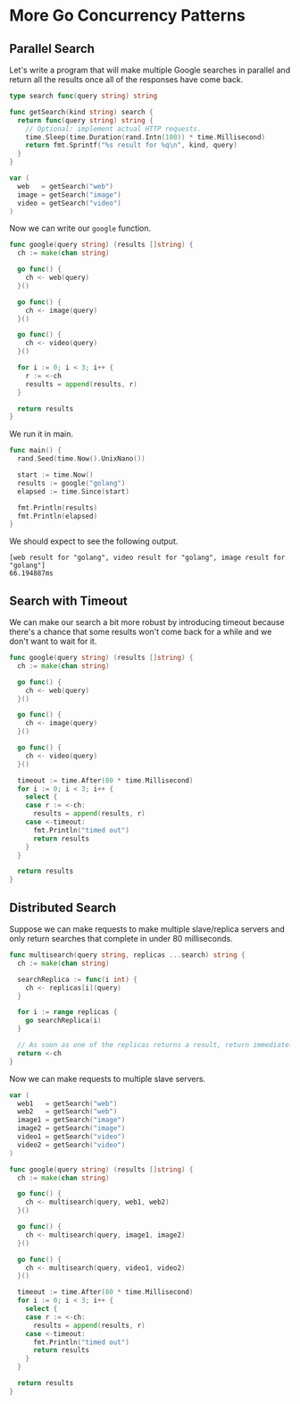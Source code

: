 # More Go Concurrency Patterns

## Parallel Search

Let's write a program that will make multiple Google searches in parallel and return all the results
once all of the responses have come back.

```go
type search func(query string) string

func getSearch(kind string) search {
  return func(query string) string {
    // Optional: implement actual HTTP requests.
    time.Sleep(time.Duration(rand.Intn(100)) * time.Millisecond)
    return fmt.Sprintf("%s result for %q\n", kind, query)
  }
}

var (
  web   = getSearch("web")
  image = getSearch("image")
  video = getSearch("video")
)
```

Now we can write our `google` function.

```go
func google(query string) (results []string) {
  ch := make(chan string)

  go func() {
    ch <- web(query)
  }()

  go func() {
    ch <- image(query)
  }()

  go func() {
    ch <- video(query)
  }()

  for i := 0; i < 3; i++ {
    r := <-ch
    results = append(results, r)
  }

  return results
}
```

We run it in main.

```go
func main() {
  rand.Seed(time.Now().UnixNano())

  start := time.Now()
  results := google("golang")
  elapsed := time.Since(start)

  fmt.Println(results)
  fmt.Println(elapsed)
}
```

We should expect to see the following output.

```text
[web result for "golang", video result for "golang", image result for "golang"]
66.194887ms
```

## Search with Timeout

We can make our search a bit more robust by introducing timeout because there's a chance that some
results won't come back for a while and we don't want to wait for it.

```go
func google(query string) (results []string) {
  ch := make(chan string)

  go func() {
    ch <- web(query)
  }()

  go func() {
    ch <- image(query)
  }()

  go func() {
    ch <- video(query)
  }()

  timeout := time.After(80 * time.Millisecond)
  for i := 0; i < 3; i++ {
    select {
    case r := <-ch:
      results = append(results, r)
    case <-timeout:
      fmt.Println("timed out")
      return results
    }
  }

  return results
}
```

## Distributed Search

Suppose we can make requests to make multiple slave/replica servers and only return searches that
complete in under 80 milliseconds.

```go
func multisearch(query string, replicas ...search) string {
  ch := make(chan string)

  searchReplica := func(i int) {
    ch <- replicas[i](query)
  }

  for i := range replicas {
    go searchReplica(i)
  }

  // As soon as one of the replicas returns a result, return immediately.
  return <-ch
}
```

Now we can make requests to multiple slave servers.

```go
var (
  web1   = getSearch("web")
  web2   = getSearch("web")
  image1 = getSearch("image")
  image2 = getSearch("image")
  video1 = getSearch("video")
  video2 = getSearch("video")
)

func google(query string) (results []string) {
  ch := make(chan string)

  go func() {
    ch <- multisearch(query, web1, web2)
  }()

  go func() {
    ch <- multisearch(query, image1, image2)
  }()

  go func() {
    ch <- multisearch(query, video1, video2)
  }()

  timeout := time.After(80 * time.Millisecond)
  for i := 0; i < 3; i++ {
    select {
    case r := <-ch:
      results = append(results, r)
    case <-timeout:
      fmt.Println("timed out")
      return results
    }
  }

  return results
}
```